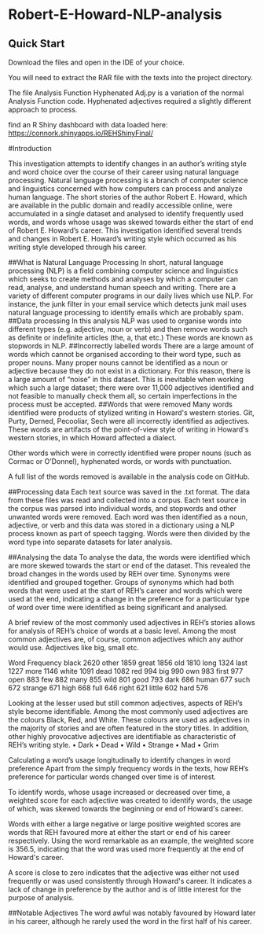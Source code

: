 # Robert-E-Howard-NLP-analysis


## Quick Start
Download the files and open in the IDE of your choice.

You will need to extract the RAR file with the texts into the project directory.

The file Analysis Function Hyphenated Adj.py is a variation of the normal Analysis Function code. Hyphenated adjectives required a slightly different approach to process.

find an R Shiny dashboard with data loaded here:
https://connork.shinyapps.io/REHShinyFinal/



#Introduction

This investigation attempts to identify changes in an author’s writing style and word choice over the course of their career using natural language processing. Natural language processing is a branch of computer science and linguistics concerned with how computers can process and analyze human language. The short stories of the author Robert E. Howard, which are available in the public domain and readily accessible online, were accumulated in a single dataset and analysed to identify frequently used words, and words whose usage was skewed towards either the start of end of Robert E. Howard’s career. This investigation identified several trends and changes in Robert E. Howard’s writing style which occurred as his writing style developed through his career.

##What is Natural Language Processing
In short, natural language processing (NLP) is a field combining computer science and linguistics which seeks to create methods and analyses by which a computer can read, analyse, and understand human speech and writing.
There are a variety of different computer programs in our daily lives which use NLP. For instance, the junk filter in your email service which detects junk mail uses natural language processing to identify emails which are probably spam.
##Data processing
In this analysis NLP was used to organise words into different types (e.g. adjective, noun or verb) and then remove words such as definite or indefinite articles (the, a, that etc.) These words are known as stopwords in NLP.
##Incorrectly labelled words
There are a large amount of words which cannot be organised according to their word type, such as proper nouns. Many proper nouns cannot be identified as a noun or adjective because they do not exist in a dictionary. For this reason, there is a large amount of “noise” in this dataset. This is inevitable when working which such a large dataset; there were over 11,000 adjectives identified and not feasible to manually check them all, so certain imperfections in the process must be accepted.
##Words that were removed
Many words identified were products of stylized writing in Howard's western stories.
Git, Purty, Derned, Pecooliar, Sech were all incorrectly identified as adjectives.
These words are artifacts of the point-of-view style of writing in Howard's western stories, in which Howard affected a dialect.

Other words which were in correctly identified were proper nouns (such as Cormac or O’Donnel), hyphenated words, or words with punctuation.

A full list of the words removed is available in the analysis code on GitHub.

##Processing data
Each text source was saved in the .txt format. The data from these files was read and collected into a corpus.
Each text source in the corpus was parsed into individual words, and stopwords and other unwanted words were removed. Each word was then identified as a noun, adjective, or verb and this data was stored in a dictionary using a NLP process known as part of speech tagging.
Words were then divided by the word type into separate datasets for later analysis.

##Analysing the data
To analyse the data, the words were identified which are more skewed towards the start or end of the dataset. This revealed the broad changes in the words used by REH over time. Synonyms were identified and grouped together. Groups of synonyms which had both words that were used at the start of REH’s career and words which were used at the end, indicating a change in the preference for a particular type of word over time were identified as being significant and analysed.

A brief review of the most commonly used adjectives in REH’s stories allows for analysis of REH’s choice of words at a basic level. 
Among the most common adjectives are, of course, common adjectives which any author would use. Adjectives like big, small etc.

Word	Frequency
black	2620
other	1859
great	1856
old	1810
long	1324
last	1227
more	1146
white	1091
dead	1082
red	994
big	990
own	983
first	977
open	883
few	882
many	855
wild	801
good	793
dark	686
human	677
such	672
strange	671
high	668
full	646
right	621
little	602
hard	576

Looking at the lesser used but still common adjectives, aspects of REH’s style become identifiable.
Among the most commonly used adjectives are the colours Black, Red, and White. These colours are used as adjectives in the majority of stories and are often featured in the story titles.
In addition, other highly provocative adjectives are identifiable as characteristic of REH’s writing style.
•	Dark
•	Dead
•	Wild
•	Strange
•	Mad
•	Grim


Calculating a word’s usage longitudinally to identify changes in word preference
Apart from the simply frequency words in the texts, how REH’s preference for particular words changed over time is of interest.

To identify words, whose usage increased or decreased over time, a weighted score for each adjective was created to identify words, the usage of which, was skewed towards the beginning or end of Howard's career.

Words with either a large negative or large positive weighted scores are words that REH favoured more at either the start or end of his career respectively.
Using the word remarkable as an example, the weighted score is 356.5, indicating that the word was used more frequently at the end of Howard's career.

A score is close to zero indicates that the adjective was either not used frequently or was used consistently through Howard's career. It indicates a lack of change in preference by the author and is of little interest for the purpose of analysis.




##Notable Adjectives
The word awful was notably favoured by Howard later in his career, although he rarely used the word in the first half of his career.

